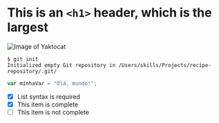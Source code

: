 # This is an `<h1>` header, which is the largest
![Image of Yaktocat](https://octodex.github.com/images/yaktocat.png)
```
$ git init
Initialized empty Git repository in /Users/skills/Projects/recipe-repository/.git/
```
```javascript
var minhaVar = "Olá, mundo!";
```
- [x] List syntax is required
- [x] This item is complete
- [ ] This item is not complete
